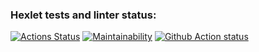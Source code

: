 ### Hexlet tests and linter status:
[![Actions Status](https://github.com/i7lam/python-project-lvl1/workflows/hexlet-check/badge.svg)](https://github.com/i7lam/python-project-lvl1/actions)
[![Maintainability](https://api.codeclimate.com/v1/badges/a99a88d28ad37a79dbf6/maintainability)](https://codeclimate.com/github/codeclimate/codeclimate/maintainability)
[![Github Action status](https://ru.hexlet.io/pages/about?utm_source=github&utm_medium=link&utm_campaign=python-package)](https://github.com/i7lam/python-project-lvl1/actions/workflows/main.yml/badge.svg)